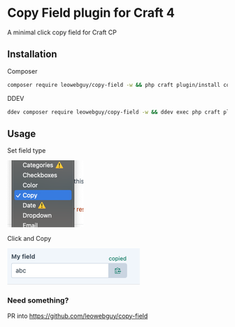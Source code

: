 Copy Field plugin for Craft 4
===

A minimal click copy field for Craft CP

## Installation

Composer
```bash
composer require leowebguy/copy-field -w && php craft plugin/install copy-field
```

DDEV
```bash
ddev composer require leowebguy/copy-field -w && ddev exec php craft plugin/install copy-field
```

## Usage

Set field type

![Screenshot](resources/copy3.png)

Click and Copy

![Screenshot](resources/copy2.png)

### Need something?

PR into https://github.com/leowebguy/copy-field

